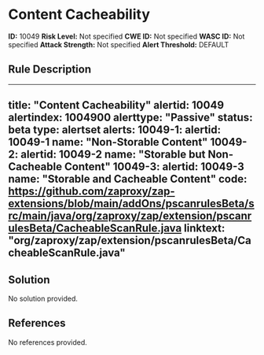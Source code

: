 
# Content Cacheability

**ID:** 10049
**Risk Level:** Not specified
**CWE ID:** Not specified
**WASC ID:** Not specified
**Attack Strength:** Not specified
**Alert Threshold:** DEFAULT

## Rule Description
---
title: "Content Cacheability"
alertid: 10049
alertindex: 1004900
alerttype: "Passive"
status: beta
type: alertset
alerts:
   10049-1:
      alertid: 10049-1
      name: "Non-Storable Content"
   10049-2:
      alertid: 10049-2
      name: "Storable but Non-Cacheable Content"
   10049-3:
      alertid: 10049-3
      name: "Storable and Cacheable Content"
code: https://github.com/zaproxy/zap-extensions/blob/main/addOns/pscanrulesBeta/src/main/java/org/zaproxy/zap/extension/pscanrulesBeta/CacheableScanRule.java
linktext: "org/zaproxy/zap/extension/pscanrulesBeta/CacheableScanRule.java"
---


## Solution
No solution provided.

## References
No references provided.
